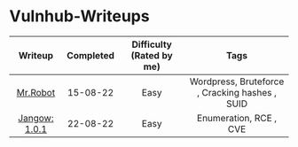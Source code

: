 # Vulnhub-Writeups

| Writeup                                            | Completed | Difficulty (Rated by me) |                   Tags                        |
|:--------------------------------------------------:|:---------:|:------------------------:|:---------------------------------------------:|
| [Mr.Robot](./writeups/mr.robot.md)                 | 15-08-22  | Easy                     | Wordpress, Bruteforce , Cracking hashes , SUID|
| [Jangow: 1.0.1](./writeups/jangow.md)              | 22-08-22  | Easy                     | Enumeration, RCE , CVE                        |
